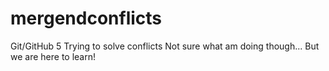 # mergendconflicts
Git/GitHub 5
Trying to solve conflicts
Not sure what am doing though...
But we are here to learn!

